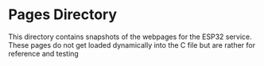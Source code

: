# Pages Directory
This directory contains snapshots of the webpages for the ESP32 service.
These pages do not get loaded dynamically into the C file but are rather for reference and testing 